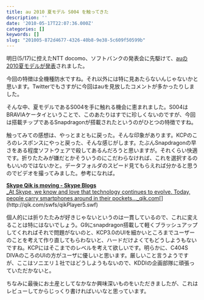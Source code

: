 ```yaml
---
title: au 2010 夏モデル S004 を触ってきた
description: ''
date: '2010-05-17T22:07:36.000Z'
categories: []
keywords: []
slug: "201005-872d4677-4326-40b8-9e38-5c609f50599b"
---
```

明日(5/17)に控えたNTT docomo、ソフトバンクの発表会に先駆けて、[auの2010夏モデルが発表](http://www.kddi.com/corporate/news_release/2010/0517/index.html)されました。

今回の特徴は全機種防水ですね。それ以外には特に見あたらないんじゃないかと思います。Twitterでもさすがに今回はauを見放したコメントが多かったりしました。

そんな中、夏モデルであるS004を手に触れる機会に恵まれました。S004はBRAVIAケータイということで、このあたりはすでに珍しくないのですが、今回は搭載チップであるSnapdragonが搭載されたというのがひとつの特徴ですね。

触ってみての感想は、やっとまともに戻った。そんな印象があります。KCPのころのレスポンスにやっと戻った、そんな感じがします。たぶんSnapdragonの早さをある程度ソフトウェアで殺してあるんだろうと思いますが。それくらい快適です。折りたたみが嫌だとかそういうのにこだわらなければ、これを選択するのもいいのではないかと。データフォルダのスピード見てもらえれば分かると思うのでビデオを撮ってみました。参考になれば。

[**Skype Qik is moving - Skype Blogs**  
_At Skype, we know and love that technology continues to evolve. Today, people carry smartphones around in their pockets…_qik.com](http://qik.com/swfs/qikPlayer5.swf "http://qik.com/swfs/qikPlayer5.swf")[](http://qik.com/swfs/qikPlayer5.swf)

個人的には折りたたみが好きじゃないというのは一貫しているので、これに変えることは特にはないでしょう。G9にsnapdragon搭載して軽くブラッシュアップしてくれればそれで問題がないのと、KCP3.0のUIを細かいところまでユーザーのことを考えて作り直してもらわないと、ハードだけよくてもどうしようもないですね。KCPにはそこまでのレベルを考えて欲しいです。明らかに、C404S DIVAのころのUIの方がユーザに優しいと思います。厳しいこと言うようですが、ここはソニエリ１社ではどうしようもないので、KDDIの企画部隊に頑張っていただかないと。

ちなみに最後にお土産としてなかなか興味深いものをいただきましたが、これはレビューしてからじっくり書ければいいなと思っています。